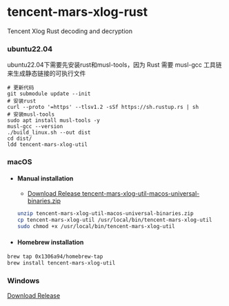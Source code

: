 # tencent-mars-xlog-rust
Tencent Xlog Rust decoding and decryption

### ubuntu22.04
ubuntu22.04下需要先安装rust和musl-tools，因为 Rust 需要 musl-gcc 工具链来生成静态链接的可执行文件
```shell
# 更新代码
git submodule update --init
# 安装rust
curl --proto '=https' --tlsv1.2 -sSf https://sh.rustup.rs | sh
# 安装musl-tools
sudo apt install musl-tools -y
musl-gcc --version
./build_linux.sh --out dist
cd dist/
ldd tencent-mars-xlog-util
```

### macOS
  - #### Manual installation
    * [Download Release tencent-mars-xlog-util-macos-universal-binaries.zip](https://github.com/0x1306a94/tencent-mars-xlog-rust/releases)
    ```sh
    unzip tencent-mars-xlog-util-macos-universal-binaries.zip
    cp tencent-mars-xlog-util /usr/local/bin/tencent-mars-xlog-util
    sudo chmod +x /usr/local/bin/tencent-mars-xlog-util
    ```
  - #### Homebrew installation
  ```sh
  brew tap 0x1306a94/homebrew-tap
  brew install tencent-mars-xlog-util
  ```

### Windows
[Download Release](https://github.com/0x1306a94/tencent-mars-xlog-rust/releases)
